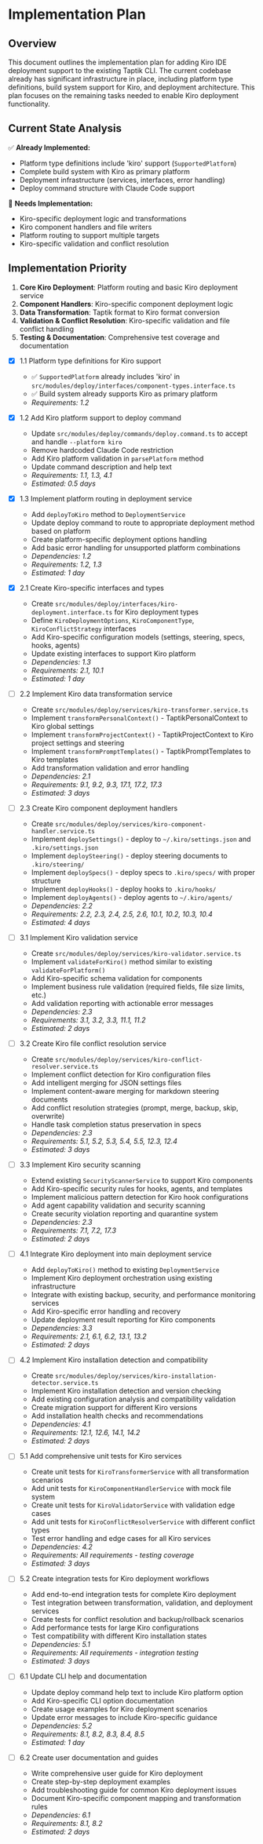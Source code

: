 # Implementation Plan

## Overview

This document outlines the implementation plan for adding Kiro IDE deployment support to the existing Taptik CLI. The current codebase already has significant infrastructure in place, including platform type definitions, build system support for Kiro, and deployment architecture. This plan focuses on the remaining tasks needed to enable Kiro deployment functionality.

## Current State Analysis

✅ **Already Implemented:**

- Platform type definitions include 'kiro' support (`SupportedPlatform`)
- Complete build system with Kiro as primary platform
- Deployment infrastructure (services, interfaces, error handling)
- Deploy command structure with Claude Code support

🔄 **Needs Implementation:**

- Kiro-specific deployment logic and transformations
- Kiro component handlers and file writers
- Platform routing to support multiple targets
- Kiro-specific validation and conflict resolution

## Implementation Priority

1. **Core Kiro Deployment**: Platform routing and basic Kiro deployment service
2. **Component Handlers**: Kiro-specific component deployment logic
3. **Data Transformation**: Taptik format to Kiro format conversion
4. **Validation & Conflict Resolution**: Kiro-specific validation and file conflict handling
5. **Testing & Documentation**: Comprehensive test coverage and documentation

- [x] 1.1 Platform type definitions for Kiro support
  - ✅ `SupportedPlatform` already includes 'kiro' in `src/modules/deploy/interfaces/component-types.interface.ts`
  - ✅ Build system already supports Kiro as primary platform
  - _Requirements: 1.2_

- [x] 1.2 Add Kiro platform support to deploy command
  - Update `src/modules/deploy/commands/deploy.command.ts` to accept and handle `--platform kiro`
  - Remove hardcoded Claude Code restriction
  - Add Kiro platform validation in `parsePlatform` method
  - Update command description and help text
  - _Requirements: 1.1, 1.3, 4.1_
  - _Estimated: 0.5 days_

- [x] 1.3 Implement platform routing in deployment service
  - Add `deployToKiro` method to `DeploymentService`
  - Update deploy command to route to appropriate deployment method based on platform
  - Create platform-specific deployment options handling
  - Add basic error handling for unsupported platform combinations
  - _Dependencies: 1.2_
  - _Requirements: 1.2, 1.3_
  - _Estimated: 1 day_

- [x] 2.1 Create Kiro-specific interfaces and types
  - Create `src/modules/deploy/interfaces/kiro-deployment.interface.ts` for Kiro deployment types
  - Define `KiroDeploymentOptions`, `KiroComponentType`, `KiroConflictStrategy` interfaces
  - Add Kiro-specific configuration models (settings, steering, specs, hooks, agents)
  - Update existing interfaces to support Kiro platform
  - _Dependencies: 1.3_
  - _Requirements: 2.1, 10.1_
  - _Estimated: 1 day_

- [ ] 2.2 Implement Kiro data transformation service
  - Create `src/modules/deploy/services/kiro-transformer.service.ts`
  - Implement `transformPersonalContext()` - TaptikPersonalContext to Kiro global settings
  - Implement `transformProjectContext()` - TaptikProjectContext to Kiro project settings and steering
  - Implement `transformPromptTemplates()` - TaptikPromptTemplates to Kiro templates
  - Add transformation validation and error handling
  - _Dependencies: 2.1_
  - _Requirements: 9.1, 9.2, 9.3, 17.1, 17.2, 17.3_
  - _Estimated: 3 days_

- [ ] 2.3 Create Kiro component deployment handlers
  - Create `src/modules/deploy/services/kiro-component-handler.service.ts`
  - Implement `deploySettings()` - deploy to `~/.kiro/settings.json` and `.kiro/settings.json`
  - Implement `deploySteering()` - deploy steering documents to `.kiro/steering/`
  - Implement `deploySpecs()` - deploy specs to `.kiro/specs/` with proper structure
  - Implement `deployHooks()` - deploy hooks to `.kiro/hooks/`
  - Implement `deployAgents()` - deploy agents to `~/.kiro/agents/`
  - _Dependencies: 2.2_
  - _Requirements: 2.2, 2.3, 2.4, 2.5, 2.6, 10.1, 10.2, 10.3, 10.4_
  - _Estimated: 4 days_

- [ ] 3.1 Implement Kiro validation service
  - Create `src/modules/deploy/services/kiro-validator.service.ts`
  - Implement `validateForKiro()` method similar to existing `validateForPlatform()`
  - Add Kiro-specific schema validation for components
  - Implement business rule validation (required fields, file size limits, etc.)
  - Add validation reporting with actionable error messages
  - _Dependencies: 2.3_
  - _Requirements: 3.1, 3.2, 3.3, 11.1, 11.2_
  - _Estimated: 2 days_

- [ ] 3.2 Create Kiro file conflict resolution service
  - Create `src/modules/deploy/services/kiro-conflict-resolver.service.ts`
  - Implement conflict detection for Kiro configuration files
  - Add intelligent merging for JSON settings files
  - Implement content-aware merging for markdown steering documents
  - Add conflict resolution strategies (prompt, merge, backup, skip, overwrite)
  - Handle task completion status preservation in specs
  - _Dependencies: 2.3_
  - _Requirements: 5.1, 5.2, 5.3, 5.4, 5.5, 12.3, 12.4_
  - _Estimated: 3 days_

- [ ] 3.3 Implement Kiro security scanning
  - Extend existing `SecurityScannerService` to support Kiro components
  - Add Kiro-specific security rules for hooks, agents, and templates
  - Implement malicious pattern detection for Kiro hook configurations
  - Add agent capability validation and security scanning
  - Create security violation reporting and quarantine system
  - _Dependencies: 2.3_
  - _Requirements: 7.1, 7.2, 17.3_
  - _Estimated: 2 days_

- [ ] 4.1 Integrate Kiro deployment into main deployment service
  - Add `deployToKiro()` method to existing `DeploymentService`
  - Implement Kiro deployment orchestration using existing infrastructure
  - Integrate with existing backup, security, and performance monitoring services
  - Add Kiro-specific error handling and recovery
  - Update deployment result reporting for Kiro components
  - _Dependencies: 3.3_
  - _Requirements: 2.1, 6.1, 6.2, 13.1, 13.2_
  - _Estimated: 2 days_

- [ ] 4.2 Implement Kiro installation detection and compatibility
  - Create `src/modules/deploy/services/kiro-installation-detector.service.ts`
  - Implement Kiro installation detection and version checking
  - Add existing configuration analysis and compatibility validation
  - Create migration support for different Kiro versions
  - Add installation health checks and recommendations
  - _Dependencies: 4.1_
  - _Requirements: 12.1, 12.6, 14.1, 14.2_
  - _Estimated: 2 days_

- [ ] 5.1 Add comprehensive unit tests for Kiro services
  - Create unit tests for `KiroTransformerService` with all transformation scenarios
  - Add unit tests for `KiroComponentHandlerService` with mock file system
  - Create unit tests for `KiroValidatorService` with validation edge cases
  - Add unit tests for `KiroConflictResolverService` with different conflict types
  - Test error handling and edge cases for all Kiro services
  - _Dependencies: 4.2_
  - _Requirements: All requirements - testing coverage_
  - _Estimated: 3 days_

- [ ] 5.2 Create integration tests for Kiro deployment workflows
  - Add end-to-end integration tests for complete Kiro deployment
  - Test integration between transformation, validation, and deployment services
  - Create tests for conflict resolution and backup/rollback scenarios
  - Add performance tests for large Kiro configurations
  - Test compatibility with different Kiro installation states
  - _Dependencies: 5.1_
  - _Requirements: All requirements - integration testing_
  - _Estimated: 3 days_

- [ ] 6.1 Update CLI help and documentation
  - Update deploy command help text to include Kiro platform option
  - Add Kiro-specific CLI option documentation
  - Create usage examples for Kiro deployment scenarios
  - Update error messages to include Kiro-specific guidance
  - _Dependencies: 5.2_
  - _Requirements: 8.1, 8.2, 8.3, 8.4, 8.5_
  - _Estimated: 1 day_

- [ ] 6.2 Create user documentation and guides
  - Write comprehensive user guide for Kiro deployment
  - Create step-by-step deployment examples
  - Add troubleshooting guide for common Kiro deployment issues
  - Document Kiro-specific component mapping and transformation rules
  - _Dependencies: 6.1_
  - _Requirements: 8.1, 8.2_
  - _Estimated: 2 days_
